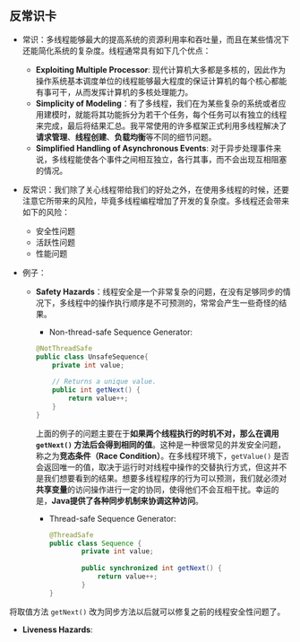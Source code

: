 
## 反常识卡
- 常识：多线程能够最大的提高系统的资源利用率和吞吐量，而且在某些情况下还能简化系统的复杂度。线程通常具有如下几个优点：
	- **Exploiting Multiple Processor**: 现代计算机大多都是多核的，因此作为操作系统基本调度单位的线程能够最大程度的保证计算机的每个核心都能有事可干，从而发挥计算机的多核处理能力。
	- **Simplicity of Modeling**：有了多线程，我们在为某些复杂的系统或者应用建模时，就能将其功能拆分为若干个任务，每个任务可以有独立的线程来完成，最后将结果汇总。我平常使用的许多框架正式利用多线程解决了**请求管理**、**线程创建**、**负载均衡**等不同的细节问题。
	- **Simplified Handling of Asynchronous Events**: 对于异步处理事件来说，多线程能使各个事件之间相互独立，各行其事，而不会出现互相阻塞的情况。

- 反常识：我们除了关心线程带给我们的好处之外，在使用多线程的时候，还要注意它所带来的风险，毕竟多线程编程增加了开发的复杂度。多线程还会带来如下的风险：
	- 安全性问题
	- 活跃性问题
	- 性能问题
- 例子：
	- **Safety Hazards**：线程安全是一个非常复杂的问题，在没有足够同步的情况下，多线程中的操作执行顺序是不可预测的，常常会产生一些奇怪的结果。
		- Non-thread-safe Sequence Generator:

		```java
		@NotThreadSafe
		public class UnsafeSequence{
			private int value;
			
			// Returns a unique value.
			public int getNext() {
				return value++;
			}
		}
		```

		上面的例子的问题主要在于**如果两个线程执行的时机不对，那么在调用 `getNext()` 方法后会得到相同的值**。这种是一种很常见的并发安全问题，称之为**竞态条件（Race Condition）**。在多线程环境下，`getValue()` 是否会返回唯一的值，取决于运行时对线程中操作的交替执行方式，但这并不是我们想要看到的结果。想要多线程程序的行为可以预测，我们就必须对**共享变量**的访问操作进行一定的协同，使得他们不会互相干扰。幸运的是，**Java提供了各种同步机制来协调这种访问**。
		- Thread-safe Sequence Generator:

			```java
			@ThreadSafe
			public class Sequence {
					private int value;
					
					public synchronized int getNext() {
						return value++;
					}
			}
			```

将取值方法 `getNext()` 改为同步方法以后就可以修复之前的线程安全性问题了。

- **Liveness Hazards**:
